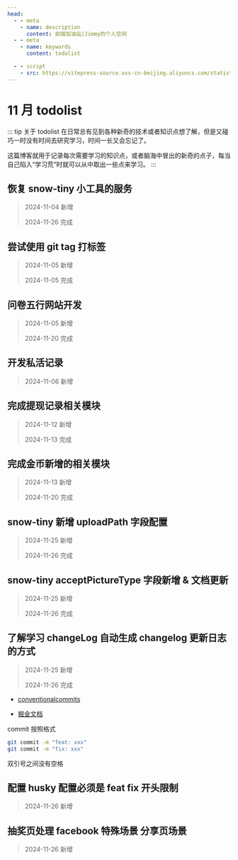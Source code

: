 ```yaml
---
head:
  - - meta
    - name: description
      content: 前端加油站|Jimmy的个人空间
  - - meta
    - name: keywords
      content: todolist

  - - script
    - src: https://vitepress-source.oss-cn-beijing.aliyuncs.com/statistics.js
---
```


# 11 月 todolist

::: tip 关于 todolist
在日常总有见到各种新奇的技术或者知识点想了解，但是又碰巧一时没有时间去研究学习，时间一长又会忘记了。

这篇博客就用于记录每次需要学习的知识点，或者脑海中冒出的新奇的点子，每当自己陷入“学习荒”时就可以从中取出一些点来学习。
:::

## 恢复 snow-tiny 小工具的服务

> 2024-11-04 新增
>
> 2024-11-26 完成

## 尝试使用 git tag 打标签

> 2024-11-05 新增
>
> 2024-11-05 完成

## 问卷五行网站开发

> 2024-11-05 新增
>
> 2024-11-20 完成

## 开发私活记录

> 2024-11-06 新增

## 完成提现记录相关模块

> 2024-11-12 新增
>
> 2024-11-13 完成

## 完成金币新增的相关模块

> 2024-11-13 新增
>
> 2024-11-20 完成

## snow-tiny 新增 uploadPath 字段配置

> 2024-11-25 新增
>
> 2024-11-26 完成

## snow-tiny acceptPictureType 字段新增 & 文档更新

> 2024-11-25 新增
>
> 2024-11-26 完成

## 了解学习 changeLog 自动生成 changelog 更新日志的方式

> 2024-11-25 新增
>
> 2024-11-26 完成

- [conventionalcommits](https://www.conventionalcommits.org/en/v1.0.0/#summary)

- [掘金文档](https://juejin.cn/post/7062532345332498463)

commit 按照格式

```bash
git commit -m "feat: xxx"
git commit -m "fix: xxx"
```

双引号之间没有空格

## 配置 husky 配置必须是 feat fix 开头限制

> 2024-11-26 新增

## 抽奖页处理 facebook 特殊场景 分享页场景

> 2024-11-26 新增
